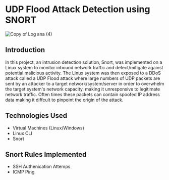 # UDP Flood Attack Detection using SNORT

![Copy of Log ana (4)](https://github.com/emeka789/NetworkMonitoring/assets/99328320/a80c574b-acdc-42bd-9f86-9877691b2592)

## Introduction
In this project, an intrusion detection solution, Snort, was implemented on a Linux system to monitor inbound network traffic and detect/mitigate against potential malicious activity. The Linux system was then exposed to a DDoS attack called a UDP Flood attack where large numbers of UDP packets are sent by an attacker to a target network/system/server in order to overwhelm the target system's network capacity, making it unresponsive to legitimate network traffic. Often times these packets can contain spoofed IP address data making it diffcult to pinpoint the origin of the attack.

## Technologies Used
- Virtual Machines (Linux/Windows)
- Linux CLI
- Snort

## Snort Rules Implemented
- SSH Authenication Attemps
- ICMP Ping
